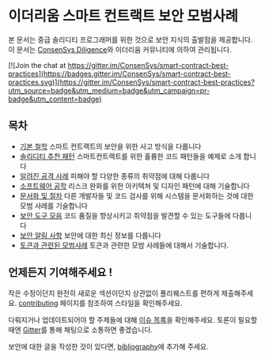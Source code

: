 # 이더리움 스마트 컨트랙트 보안 모범사례

본 문서는 중급 솔리디티 프로그래머를 위한 것으로 보안 지식의 출발점을 제공합니다. 이 문서는 [ConsenSys Diligence](https://media.consensys.net/introducing-consensys-diligence-cf38f83948c)와 이더리움 커뮤니티에 의하여 관리됩니다.

[![Join the chat at https://gitter.im/ConsenSys/smart-contract-best-practices](https://badges.gitter.im/ConsenSys/smart-contract-best-practices.svg)](https://gitter.im/ConsenSys/smart-contract-best-practices?utm_source=badge&utm_medium=badge&utm_campaign=pr-badge&utm_content=badge)

## 목차

* [기본 철학](./kr/general_philosophy.md) 스마트 컨트랙트의 보안을 위한 사고 방식을 다룹니다
* [솔리디티 추천 패턴](./kr/recommendations.md) 스마트컨트랙트를 위한 훌륭한 코드 패턴들을 예제로 소개 합니다
* [알려진 공격 사례](./kr/known_attacks.md) 피해야 할 다양한 종류의 취약점에 대해 다룹니다
* [소프트웨어 공학](./kr/software_engineering.md) 리스크 완화를 위한 아키텍쳐 및 디자인 패턴에 대해 기술합니다
* [문서화 및 절차](./kr/documentation_procedures.md) 다른 개발자들 및 코드 검사를 위해 시스템을 문서화하는 것에 대한 모범 사례를 기술합니다
* [보안 도구 모음](./kr/security_tools.md) 코드 품질을 향상시키고 취약점을 발견할 수 있는 도구들에 다룹니다
* [보안 알림 사항](./kr/security_notifications.md) 보안에 대한 최신 정보를 다룹니다
* [토큰과 관련된 모범사례](./kr/tokens.md) 토큰과 관련한 모밤 사례들에 대해서 기술합니다.

## 언제든지 기여해주세요 !

작은 수정이던지 완전히 새로운 섹션이던지 상관없이 풀리퀘스트를 편하게 제출해주세요. [contributing](./kr/about/contributing.md) 페이지를 참조하여 스타일을 확인해주세요.

다뤄지거나 업데이트되어야 할 주제들에 대해 [이슈 목록](https://github.com/ConsenSys/smart-contract-best-practices/issues)을 확인해주세요. 토론이 필요할 때엔 [Gitter](https://gitter.im/ConsenSys/smart-contract-best-practices)를 통해 채팅으로 소통하면 좋겠습니다.

보안에 대한 글을 작성한 것이 있다면, [bibliography](./bibliography.md)에 추가해 주세요.
